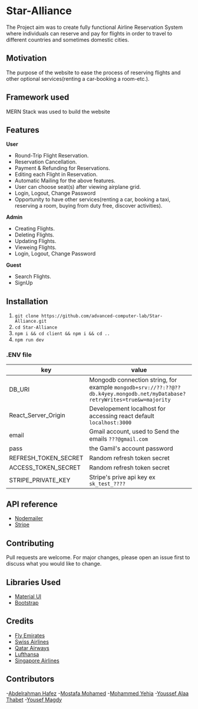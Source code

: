 

# Star-Alliance
The Project aim was to create fully functional Airline Reservation System where individuals can reserve and pay for flights in order to travel to different countries and sometimes domestic cities.

## Motivation
The purpose of the website to ease the process of reserving flights and other optional services(renting a car-booking a room-etc.).

## Framework used
MERN Stack was used to build the website

## Features
**User**
- Round-Trip Flight Reservation.
- Reservation Cancellation.
- Payment & Refunding for Reservations.
- Editing each Flight in Reservation.
- Automatic Mailing for the above features.
- User can choose seat(s) after viewing airplane grid.
- Login, Logout, Change Password 
- Opportunity to have other services(renting a car, booking a taxi, reserving a room, buying from duty free, discover activities).

**Admin**
- Creating Flights.
- Deleting Flights.
- Updating Flights.
- Vieweing Flights.
- Login, Logout, Change Password 


**Guest**
- Search Flights.
- SignUp

## Installation
  1. `git clone https://github.com/advanced-computer-lab/Star-Alliance.git`
  2. `cd Star-Alliance`
  3. `npm i && cd client && npm i && cd ..`
  3. `npm run dev`

### .ENV file

key|value
---|---
DB_URI|Mongodb connection string, for example `mongodb+srv://??:??@??db.k4yey.mongodb.net/myDatabase?retryWrites=true&w=majority`
React_Server_Origin|Developement localhost for accessing react default `localhost:3000`
email|Gmail account, used to Send the emails `???@gmail.com`
pass|the Gamil's account password
REFRESH_TOKEN_SECRET|Random refresh token secret
ACCESS_TOKEN_SECRET|Random refresh token secret
STRIPE_PRIVATE_KEY| Stripe's prive api key ex `sk_test_????`

## API reference
- [Nodemailer](https://www.npmjs.com/package/nodemailer)
- [Stripe](https://www.npmjs.com/package/stripe)

## Contributing
Pull requests are welcome. For major changes, please open an issue first to discuss what you would like to change.


## Libraries Used 
- [Material UI](https://mui.com/getting-started/usage/)
- [Bootstrap](https://react-bootstrap.github.io/)


## Credits
- [Fly Emirates](https://www.emirates.com/eg/english/)
- [Swiss Airlines](https://www.swiss.com/eg/en/homepage)
- [Qatar Airways](https://www.qatarairways.com/en-eg/homepage.html)
- [Lufthansa](https://www.lufthansa.com/eg/en/homepage)
- [Singapore Airlines](https://www.singaporeair.com/en_UK/sg/home#/book/bookflight)

## Contributors
-[Abdelrahman Hafez](https://github.com/AbdalrahmanHafez)
-[Mostafa Mohamed](https://github.com/mostafa301)
-[Mohammed Yehia](https://github.com/MohamedEl-Husseiny)
-[Youssef Alaa Thabet](https://github.com/youssefAlaaThabet)
-[Yousef Magdy](https://github.com/yousefmagdy)
